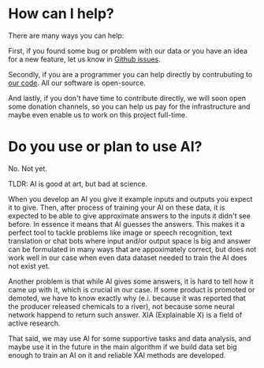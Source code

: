 # How can I help?

There are many ways you can help:

First, if you found some bug or problem with our data or you have an idea for a new feature, let us know in [Github issues](https://github.com/sustainity-dev/issues/issues).

Secondly, if you are a programmer you can help directly by contrubuting to [our code](https://github.com/sustainity-dev/). All our software is open-source.

And lastly, if you don't have time to contribute directly, we will soon open some donation channels, so you can help us pay for the infrastructure and maybe even enable us to work on this project full-time.

# Do you use or plan to use AI?

No. Not yet.

TLDR: AI is good at art, but bad at science.

When you develop an AI you give it example inputs and outputs you expect it to give.
Then, after process of training your AI on these data, it is expected to be able to give approximate answers to the inputs it didn't see before.
In essence it means that AI guesses the answers.
This makes it a perfect tool to tackle problems like image or speech recognition, text translation or chat bots where input and/or output space is big and answer can be formulated in many ways that are appoximately correct,
but does not work well in our case when even data dataset needed to train the AI does not exist yet.

Another problem is that while AI gives some answers, it is hard to tell how it came up with it, which is crucial in our case.
If some product is promoted or demoted, we have to know exactly why (e.i. because it was reported that the producer released chemicals to a river), not because some neural network happend to return such answer.
XIA (Explainable X) is a field of active research.

That said, we may use AI for some supportive tasks and data analysis, and maybe use it in the future in the main algorithm if we build data set big enough to train an AI on it and reliable XAI methods are developed. 
